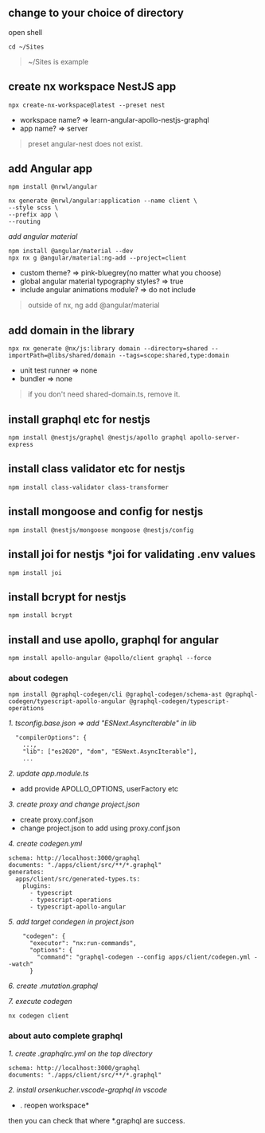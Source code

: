 ## change to your choice of directory
open shell
```
cd ~/Sites
```
> ~/Sites is example

## create nx workspace NestJS app
```
npx create-nx-workspace@latest --preset nest
```
- workspace name? => learn-angular-apollo-nestjs-graphql
- app name? => server

> preset angular-nest does not exist.

## add Angular app
```
npm install @nrwl/angular
```
```
nx generate @nrwl/angular:application --name client \
--style scss \
--prefix app \
--routing
```

*add angular material*  
```
npm install @angular/material --dev
npx nx g @angular/material:ng-add --project=client
```
- custom theme? => pink-bluegrey(no matter what you choose)
- global angular material typography styles? => true
- include angular animations module? => do not include

> outside of nx, ng add @angular/material

## add domain in the library
```
npx nx generate @nx/js:library domain --directory=shared --importPath=@libs/shared/domain --tags=scope:shared,type:domain
```
- unit test runner => none
- bundler => none

> if you don't need shared-domain.ts, remove it.

## install graphql etc for nestjs
```
npm install @nestjs/graphql @nestjs/apollo graphql apollo-server-express
```

## install class validator etc for nestjs
```
npm install class-validator class-transformer
```

## install mongoose and config for nestjs
```
npm install @nestjs/mongoose mongoose @nestjs/config
```

## install joi for nestjs *joi for validating .env values
```
npm install joi
```

## install bcrypt for nestjs
```
npm install bcrypt
```

## install and use apollo, graphql for angular
```
npm install apollo-angular @apollo/client graphql --force
```

### about codegen  
```
npm install @graphql-codegen/cli @graphql-codegen/schema-ast @graphql-codegen/typescript-apollo-angular @graphql-codegen/typescript-operations
```
*1. tsconfig.base.json => add "ESNext.AsyncIterable" in lib*  
```
  "compilerOptions": {
    ...,
    "lib": ["es2020", "dom", "ESNext.AsyncIterable"],
    ...
```

*2. update app.module.ts*  
- add provide APOLLO_OPTIONS, userFactory etc

*3. create proxy and change project.json*
- create proxy.conf.json
- change project.json to add using proxy.conf.json

*4. create codegen.yml*
```
schema: http://localhost:3000/graphql
documents: "./apps/client/src/**/*.graphql"
generates: 
  apps/client/src/generated-types.ts: 
    plugins: 
      - typescript
      - typescript-operations
      - typescript-apollo-angular
```

*5. add target condegen in project.json*
```
    "codegen": {
      "executor": "nx:run-commands",
      "options": {
        "command": "graphql-codegen --config apps/client/codegen.yml --watch"
      }
```

*6. create <name>.mutation.graphql*

*7. execute codegen*
```
nx codegen client
```

### about auto complete graphql

*1. create .graphqlrc.yml on the top directory*
```
schema: http://localhost:3000/graphql
documents: "./apps/client/src/**/*.graphql"
```

*2. install orsenkucher.vscode-graphql in vscode*

* . reopen workspace*

then you can check that where *.graphql are success.  